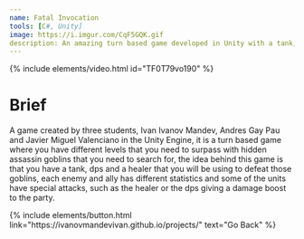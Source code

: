 ```yaml
---
name: Fatal Invocation
tools: [C#, Unity]
image: https://i.imgur.com/CqF5GQK.gif
description: An amazing turn based game developed in Unity with a tank, healer and dps where you need to find the orcs and destroy them using the different abilities of your troops.
---
```


{% include elements/video.html id="TF0T79vo190" %}

# Brief

A game created by three students, Ivan Ivanov Mandev, Andres Gay Pau and Javier Miguel Valenciano in the Unity Engine, it is a turn based game where you have different levels that you need to surpass with hidden assassin goblins that you need to search for, the idea behind this game is that you have a tank, dps and a healer that you will be using to defeat those goblins, each enemy and ally has different statistics and some of the units have special attacks, such as the healer or the dps giving a damage boost to the party.

<p class="text-center">
{% include elements/button.html link="https://ivanovmandevivan.github.io/projects/" text="Go Back" %}
</p>